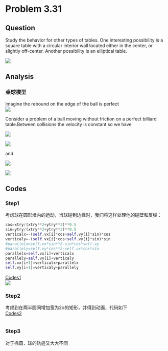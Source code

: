 # Problem 3.31
## Question
Study the behavior for other types of tables. One interesting possibility is a square table with a circular interior wall located either in the center, or slightly off-center. Another possibility is an elliptical table.  
  
![](https://github.com/Monotone1997/computationalphysics_N2015301020041/blob/master/Exercise_09/1.png)  

## Analysis
### 桌球模型
Imagine the rebound on the edge of the ball is perfect  
![](https://github.com/Monotone1997/computationalphysics_N2015301020041/blob/master/Exercise_09/2.jpg)  
  
Consider a problem of a ball moving without friction on a perfect billiard table.Between collisions the velocity is constant so we have  
  
![](https://github.com/Monotone1997/computationalphysics_N2015301020041/blob/master/Exercise_09/a.png)  
  
![](https://github.com/Monotone1997/computationalphysics_N2015301020041/blob/master/Exercise_09/b.png)  
  
and  
  
![](https://github.com/Monotone1997/computationalphysics_N2015301020041/blob/master/Exercise_09/c.png)  
  
![](https://github.com/Monotone1997/computationalphysics_N2015301020041/blob/master/Exercise_09/d.png)  


## Codes
### Step1
考虑球在圆形墙内的运动，当球碰到边缘时，我们将这样处理他的碰壁和反弹：
```python
cos=xtry/(xtry**2+ytry**2)**0.5
sin=ytry/(xtry**2+ytry**2)**0.5
verticalx=-(self.vx[i]*cos+self.vy[i]*sin)*cos
verticaly=-(self.vx[i]*cos+self.vy[i]*sin)*sin
#parallelx=self.vx*sin**2-sin*cos*self.vy
#parallely=self.vy*cos**2-self.vx*cos*sin
parallelx=self.vx[i]+verticalx
parallely=self.vy[i]+verticaly
self.vx[i+1]=verticalx+parallelx
self.vy[i+1]=verticaly+parallely
```
[Codes1](https://raw.githubusercontent.com/Monotone1997/computationalphysics_N2015301020041/master/Exercise_09/billiard.py)  
![](https://github.com/Monotone1997/computationalphysics_N2015301020041/blob/master/Exercise_09/QQ%E6%88%AA%E5%9B%BE20171117215815.jpg)  

### Step2
考虑到在两半圆间增加宽为2α的矩形，并得到动画，代码如下  
[Codes2](https://raw.githubusercontent.com/Monotone1997/computationalphysics_N2015301020041/master/Exercise_09/billiard%202.py)
  
![]()

### Step3
对于椭圆，球的轨迹又大大不同  
![]()
